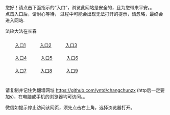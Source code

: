 您好！请点击下面指示的“入口”，浏览此网站是安全的，且为您带来平安。。 <br/>
点击入口后，请耐心等待， 过程中可能会出现无法打开的提示，请忽略，最终会进入网站. </br>

法轮大法在长春<br/>
<div style="padding:10px"><a style="margin:20px" target="_blank" href="https://dao04lhe6iwdj.cloudfront.net/2Qpsp?kpvwxulw" id="ccLink1" rel="nofollow">入口1</a> <a target="_blank" style="margin:20px" href="https://d1vv2gm7ny56ml.cloudfront.net/2Qpsp?wtyuo" id="ccLink2" rel="nofollow">入口2</a> <a style="margin:20px" target="_blank" href="https://dz9qen1865eou.cloudfront.net/2Qpsp?kzypemn" id="ccLink3" rel="nofollow">入口3</a></div>

<div style="padding:10px" ><a style="margin:20px" target="_blank" href="https://dao04lhe6iwdj.cloudfront.net/2Qpsp?kpvwxulw" id="ccLink4" rel="nofollow">入口4</a> <a style="margin:20px" href="https://d1vv2gm7ny56ml.cloudfront.net/2Qpsp?wtyuo" target="_blank" id="ccLink5" rel="nofollow">入口5</a> <a style="margin:20px" href="https://dz9qen1865eou.cloudfront.net/2Qpsp?kzypemn" target="_blank" id="ccLink6" rel="nofollow">入口6</a></div>

<div style="padding:10px"><a style="margin:20px" target="_blank" href="https://dao04lhe6iwdj.cloudfront.net/2Qpsp?kpvwxulw" id="ccLink7" rel="nofollow">入口7</a> <a style="margin:20px" href="https://d1vv2gm7ny56ml.cloudfront.net/2Qpsp?wtyuo" target="_blank" id="ccLink8" rel="nofollow">入口8</a> <a style="margin:20px" target="_blank" href="https://dz9qen1865eou.cloudfront.net/2Qpsp?kzypemn" id="ccLink9" rel="nofollow">入口9</a></div>

<br/>



请复制并记住免翻墙网址 https://github.com/yntd/changchunzx (http后一定要加s)，在电脑或手机的浏览器均可访问。。<br/>

微信如提示停止访问该网页，须先点击右上角，选择浏览器打开。
